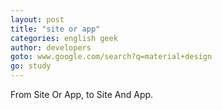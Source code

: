 ```yaml
---
layout: post
title: "site or app"
categories: english geek
author: developers
goto: www.google.com/search?q=material+design
go: study
---
```


From Site Or App, to Site And App.
